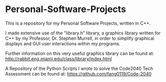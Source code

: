 # Personal-Software-Projects
This is a repository for my Personal Software Projects, written in C++. 

I made extensive use of the "library.h" library, a graphics library written for C++ by my Professor, Dr. Stephen Murrell, in order to simplify graphical displays and GUI user interactions within my programs. 

Further information on this very useful graphics library can be found at: http://rabbit.eng.miami.edu/class/library/index.html

A Repository of the Python Scripts I wrote to solve the Code2040 Tech Assessment can be found at: https://github.com/fang0119/Code-2040
